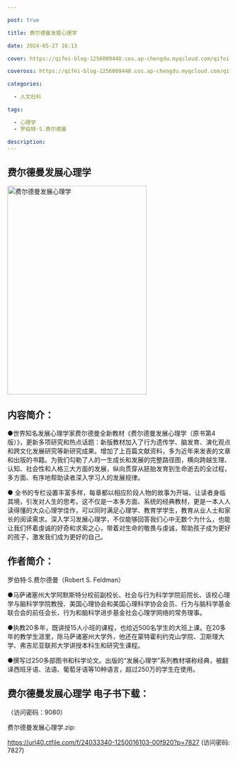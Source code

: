 ```yaml
---

post: true

title: 费尔德曼发展心理学

date: 2024-05-27 16:13

cover: https://qifei-blog-1256009448.cos.ap-chengdu.myqcloud.com/qifei-blog/65f39a519f345e8d03ca0bb6.jpg

coveross: https://qifei-blog-1256009448.cos.ap-chengdu.myqcloud.com/qifei-blog/65f39a519f345e8d03ca0bb6.jpg

categories:

  - 人文社科

tags:

  - 心理学
  - 罗伯特·S.费尔德曼

description:
---
```


## 费尔德曼发展心理学
<img alt="费尔德曼发展心理学 " class="aligncenter loading" data-was-processed="true" decoding="async" fetchpriority="high" height="471" src="https://qifei-blog-1256009448.cos.ap-chengdu.myqcloud.com/qifei-blog/65f39a519f345e8d03ca0bb6.jpg" style="cursor: zoom-in;" width="314"/>

## 内容简介：

●世界知名发展心理学家费尔德曼全新教材《费尔德曼发展心理学（原书第4版）》，更新多项研究和热点话题：新版教材加入了行为遗传学、脑发育、演化观点和跨文化发展研究等新研究成果。增加了上百篇文献资料，多为近年来发表的文章和出版的书籍。为我们勾勒了人的一生成长和发展的完整路径图，横向跨越生理、认知、社会性和人格三大方面的发展，纵向贯穿从胚胎发育到生命逝去的全过程，多方面、有序地帮助读者深入学习人的发展规律。

● 全书的专栏设置丰富多样，每章都以相应阶段人物的故事为开端，让读者身临其境，引发对人生的思考。这不仅是一本多方面、系统的经典教材，更是一本人人读得懂的大众心理学佳作，可以同时满足心理学、教育学学生，教育从业人士和家长的阅读需求。深入学习发展心理学，不仅能够回答我们心中无数个为什么，也能让我们怀着虔诚的好奇和求索之心，带着对生命的敬畏与虔诚，帮助孩子成为更好的孩子，激发我们成为更好的自己。

## 作者简介：

罗伯特·S.费尔德曼（Robert S. Feldman）

●马萨诸塞州大学阿默斯特分校前副校长、社会与行为科学学院前院长、该校心理学与脑科学学院教授、美国心理协会和美国心理科学协会会员、行为与脑科学基金联合会的前任会长、行为和脑科学进步基金社会心理学网络的常务理事。

●执教20多年，既讲授15人小班的课程，也给近500名学生的大班上课。在20多年的教学生涯里，除马萨诸塞州大学外，他还在蒙特霍利约克山学院、卫斯理大学、弗吉尼亚联邦大学讲授本科生和研究生课程。

●撰写过250多部图书和科学论文。出版的“发展心理学”系列教材堪称经典，被翻译西班牙语、法语、葡萄牙语等10种语言，超过250万的学生在使用。

## 费尔德曼发展心理学 电子书下载：

 （访问密码：9080）

费尔德曼发展心理学.zip: 

https://url40.ctfile.com/f/24033340-1250016103-00f920?p=7827 (访问密码: 7827)
